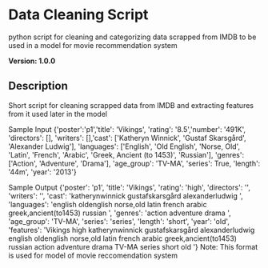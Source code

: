 # Data Cleaning Script
python script for cleaning and categorizing data scrapped from IMDB to be used in a model for movie recommendation system

**Version: 1.0.0**

## Description
Short script for cleaning scrapped data from IMDB and extracting features from it used later in the model

Sample Input
{'poster':'p1','title': 'Vikings', 'rating': '8.5','number': '491K', 'directors': [], 'writers': [],'cast': ['Katheryn Winnick', 'Gustaf Skarsgård', 'Alexander Ludwig'], 'languages': ['English', 'Old English', 'Norse, Old', 'Latin', 'French', 'Arabic', 'Greek, Ancient (to 1453)', 'Russian'], 'genres': ['Action', 'Adventure', 'Drama'], 'age_group': 'TV-MA', 'series': True, 'length': '44m', 'year': '2013'}

Sample Output
{'poster': 'p1', 'title': 'Vikings', 'rating': 'high', 'directors': '', 'writers': '', 'cast': 'katherynwinnick gustafskarsgård alexanderludwig ', 'languages': 'english oldenglish norse,old latin french arabic greek,ancient(to1453) russian ', 'genres': 'action adventure drama ', 'age_group': 'TV-MA', 'series': 'series', 'length': 'short', 'year': 'old', 'features': 'Vikings high  katherynwinnick gustafskarsgård alexanderludwig english oldenglish norse,old latin french arabic greek,ancient(to1453) russian action adventure drama TV-MA series short old '}
 Note: This format is used for model of movie reccomendation system
 
